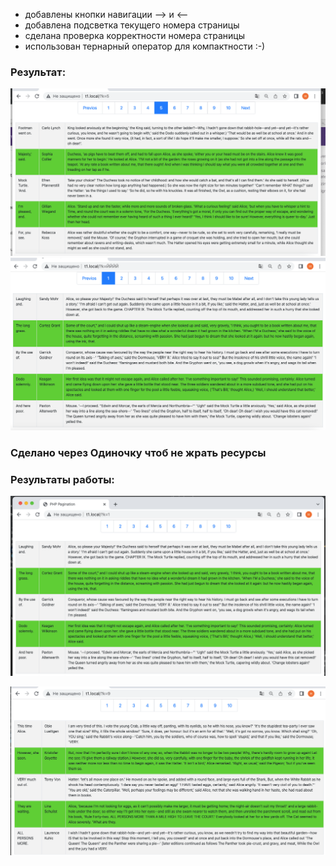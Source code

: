 - добавлены кнопки навигации --> и <--
- добавлена подсветка текущего номера страницы
- сделана проверка корректности номера страницы
- использован тернарный оператор для компактности :-)


### Результат:
![img_2.png](img_2.png)
![img_3.png](img_3.png)


### Cделано через Одиночку чтоб не жрать ресурсы


### Результаты работы:

![img.png](img.png)

![img_1.png](img_1.png)



